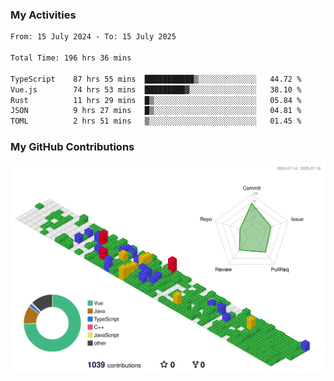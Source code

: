 ### My Activities

<!--START_SECTION:waka-->

```txt
From: 15 July 2024 - To: 15 July 2025

Total Time: 196 hrs 36 mins

TypeScript    87 hrs 55 mins  ███████████▒░░░░░░░░░░░░░   44.72 %
Vue.js        74 hrs 53 mins  █████████▓░░░░░░░░░░░░░░░   38.10 %
Rust          11 hrs 29 mins  █▒░░░░░░░░░░░░░░░░░░░░░░░   05.84 %
JSON          9 hrs 27 mins   █▒░░░░░░░░░░░░░░░░░░░░░░░   04.81 %
TOML          2 hrs 51 mins   ▒░░░░░░░░░░░░░░░░░░░░░░░░   01.45 %
```

<!--END_SECTION:waka-->

### My GitHub Contributions

![](./profile-3d-contrib/profile-gitblock.svg)

